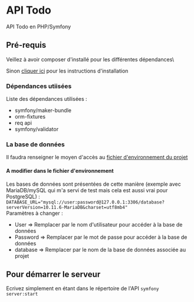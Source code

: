 # API Todo

API Todo en PHP/Symfony

## Pré-requis

Veillez à avoir composer d'installé pour les différentes dépendances\

Sinon [cliquer ici](https://getcomposer.org/download/) pour les instructions d'installation



### Dépendances utiisées

Liste des dépendances utilisées :
- symfony/maker-bundle
- orm-fixtures
- req api
- symfony/validator

### La base de données

Il faudra renseigner le moyen d'accès au [fichier d'environnement du projet](.env)

#### A modifier dans le fichier d'environnement
Les bases de données sont présentées de cette manière (exemple avec MariaDB/mySQL qui m'a servi de test mais cela est aussi vrai pour PostgreSQL) :\
```DATABASE_URL="mysql://user:password@127.0.0.1:3306/database?serverVersion=10.11.6-MariaDB&charset=utf8mb4"```\
Paramètres à changer :
- User => Remplacer par le nom d'utilisateur pour accéder à la base de données
- Password => Remplacer par le mot de passe pour accéder à la base de données
- database => Remplacer par le nom de la base de données associée au projet

## Pour démarrer le serveur

Ecrivez simplement en étant dans le répertoire de l'API
```symfony server:start```